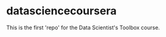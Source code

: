 datasciencecoursera
===================

This is the first 'repo' for the Data Scientist's Toolbox course.
